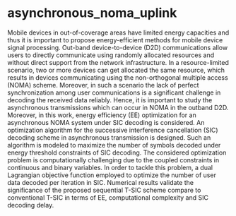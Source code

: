 # asynchronous_noma_uplink
Mobile devices in out-of-coverage areas have limited energy capacities and thus it is important to propose energy-efficient methods for mobile device signal processing. Out-band device-to-device (D2D) communications allow users to directly communicate using randomly allocated resources and without direct support from the network infrastructure. In a resource-limited scenario, two or more devices can get allocated the same resource, which results in devices communicating using the non-orthogonal multiple access (NOMA) scheme.  Moreover, in such a scenario the lack of perfect synchronization among user communications is a significant challenge in decoding the received data reliably. Hence, it is important to study the asynchronous transmissions which can occur in NOMA in the outband D2D.   
Moreover, in this work, energy efficiency (EE) optimization for an asynchronous NOMA system under SIC decoding is considered. 
An optimization algorithm for the successive interference cancellation (SIC) decoding scheme in asynchronous transmission is designed. Such an algorithm is modeled to maximize the number of symbols decoded under energy threshold constraints of SIC decoding.
The considered optimization problem is computationally challenging due to the 
coupled constraints in continuous and binary variables. 
In order to tackle this problem, a dual Lagrangian objective function employed to optimize the number of user data decoded per iteration in SIC.
Numerical results validate the significance of the proposed sequential T-SIC scheme compare to conventional T-SIC in terms of EE, computational complexity and SIC decoding delay.
